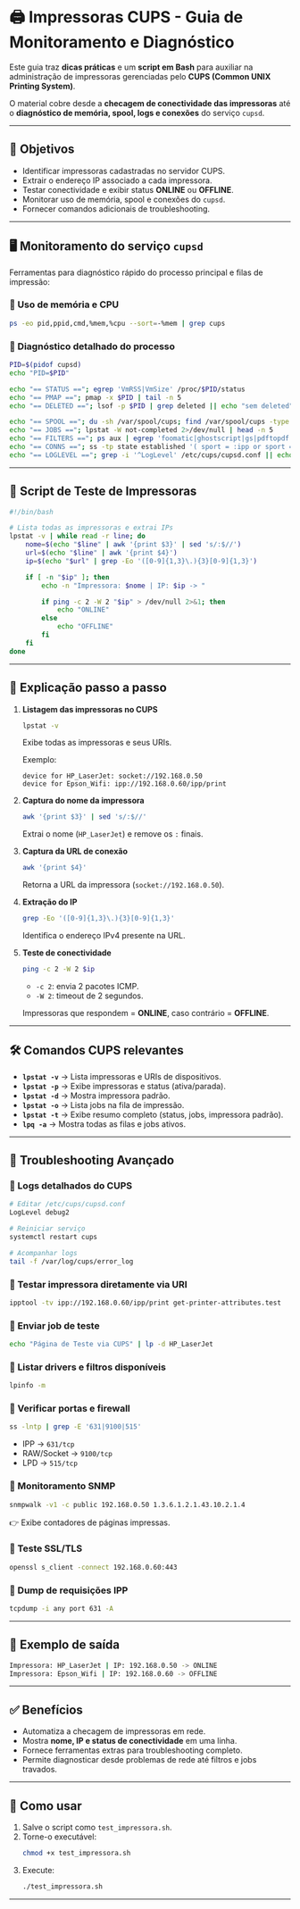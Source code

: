 # 🖨️ Impressoras CUPS - Guia de Monitoramento e Diagnóstico

Este guia traz **dicas práticas** e um **script em Bash** para auxiliar na administração de impressoras gerenciadas pelo **CUPS (Common UNIX Printing System)**.  

O material cobre desde a **checagem de conectividade das impressoras** até o **diagnóstico de memória, spool, logs e conexões** do serviço `cupsd`.  

---

## 📌 Objetivos

- Identificar impressoras cadastradas no servidor CUPS.  
- Extrair o endereço IP associado a cada impressora.  
- Testar conectividade e exibir status **ONLINE** ou **OFFLINE**.  
- Monitorar uso de memória, spool e conexões do `cupsd`.  
- Fornecer comandos adicionais de troubleshooting.  

---

## 🖥️ Monitoramento do serviço `cupsd`

Ferramentas para diagnóstico rápido do processo principal e filas de impressão:  

### 🔹 Uso de memória e CPU
```bash
ps -eo pid,ppid,cmd,%mem,%cpu --sort=-%mem | grep cups
```

### 🔹 Diagnóstico detalhado do processo
```bash
PID=$(pidof cupsd)
echo "PID=$PID"

echo "== STATUS =="; egrep 'VmRSS|VmSize' /proc/$PID/status
echo "== PMAP =="; pmap -x $PID | tail -n 5
echo "== DELETED =="; lsof -p $PID | grep deleted || echo "sem deleted"

echo "== SPOOL =="; du -sh /var/spool/cups; find /var/spool/cups -type f | wc -l
echo "== JOBS =="; lpstat -W not-completed 2>/dev/null | head -n 5
echo "== FILTERS =="; ps aux | egrep 'foomatic|ghostscript|gs|pdftopdf|rasterto|pstops' | egrep -v grep || echo "sem filtros ativos"
echo "== CONNS =="; ss -tp state established '( sport = :ipp or sport = :http )' || true
echo "== LOGLEVEL =="; grep -i '^LogLevel' /etc/cups/cupsd.conf || echo "padrão"
```

---

## 📂 Script de Teste de Impressoras

```bash
#!/bin/bash

# Lista todas as impressoras e extrai IPs
lpstat -v | while read -r line; do
    nome=$(echo "$line" | awk '{print $3}' | sed 's/:$//')
    url=$(echo "$line" | awk '{print $4}')
    ip=$(echo "$url" | grep -Eo '([0-9]{1,3}\.){3}[0-9]{1,3}')

    if [ -n "$ip" ]; then
        echo -n "Impressora: $nome | IP: $ip -> "

        if ping -c 2 -W 2 "$ip" > /dev/null 2>&1; then
            echo "ONLINE"
        else
            echo "OFFLINE"
        fi
    fi
done
```

---

## 🔎 Explicação passo a passo

1. **Listagem das impressoras no CUPS**  
   ```bash
   lpstat -v
   ```
   Exibe todas as impressoras e seus URIs.  

   Exemplo:  
   ```
   device for HP_LaserJet: socket://192.168.0.50
   device for Epson_Wifi: ipp://192.168.0.60/ipp/print
   ```

2. **Captura do nome da impressora**  
   ```bash
   awk '{print $3}' | sed 's/:$//'
   ```
   Extrai o nome (`HP_LaserJet`) e remove os `:` finais.  

3. **Captura da URL de conexão**  
   ```bash
   awk '{print $4}'
   ```
   Retorna a URL da impressora (`socket://192.168.0.50`).  

4. **Extração do IP**  
   ```bash
   grep -Eo '([0-9]{1,3}\.){3}[0-9]{1,3}'
   ```
   Identifica o endereço IPv4 presente na URL.  

5. **Teste de conectividade**  
   ```bash
   ping -c 2 -W 2 $ip
   ```
   - `-c 2`: envia 2 pacotes ICMP.  
   - `-W 2`: timeout de 2 segundos.  

   Impressoras que respondem = **ONLINE**, caso contrário = **OFFLINE**.  

---

## 🛠️ Comandos CUPS relevantes

- **`lpstat -v`** → Lista impressoras e URIs de dispositivos.  
- **`lpstat -p`** → Exibe impressoras e status (ativa/parada).  
- **`lpstat -d`** → Mostra impressora padrão.  
- **`lpstat -o`** → Lista jobs na fila de impressão.  
- **`lpstat -t`** → Exibe resumo completo (status, jobs, impressora padrão).  
- **`lpq -a`** → Mostra todas as filas e jobs ativos.  

---

## 🔧 Troubleshooting Avançado

### 🔹 Logs detalhados do CUPS
```bash
# Editar /etc/cups/cupsd.conf
LogLevel debug2

# Reiniciar serviço
systemctl restart cups

# Acompanhar logs
tail -f /var/log/cups/error_log
```

### 🔹 Testar impressora diretamente via URI
```bash
ipptool -tv ipp://192.168.0.60/ipp/print get-printer-attributes.test
```

### 🔹 Enviar job de teste
```bash
echo "Página de Teste via CUPS" | lp -d HP_LaserJet
```

### 🔹 Listar drivers e filtros disponíveis
```bash
lpinfo -m
```

### 🔹 Verificar portas e firewall
```bash
ss -lntp | grep -E '631|9100|515'
```
- IPP → `631/tcp`  
- RAW/Socket → `9100/tcp`  
- LPD → `515/tcp`  

### 🔹 Monitoramento SNMP
```bash
snmpwalk -v1 -c public 192.168.0.50 1.3.6.1.2.1.43.10.2.1.4
```
👉 Exibe contadores de páginas impressas.  

### 🔹 Teste SSL/TLS
```bash
openssl s_client -connect 192.168.0.60:443
```

### 🔹 Dump de requisições IPP
```bash
tcpdump -i any port 631 -A
```

---

## 📌 Exemplo de saída

```bash
Impressora: HP_LaserJet | IP: 192.168.0.50 -> ONLINE
Impressora: Epson_Wifi | IP: 192.168.0.60 -> OFFLINE
```

---

## ✅ Benefícios

- Automatiza a checagem de impressoras em rede.  
- Mostra **nome, IP e status de conectividade** em uma linha.  
- Fornece ferramentas extras para troubleshooting completo.  
- Permite diagnosticar desde problemas de rede até filtros e jobs travados.  

---

## 🚀 Como usar

1. Salve o script como `test_impressora.sh`.  
2. Torne-o executável:  
   ```bash
   chmod +x test_impressora.sh
   ```  
3. Execute:  
   ```bash
   ./test_impressora.sh
   ```

---
